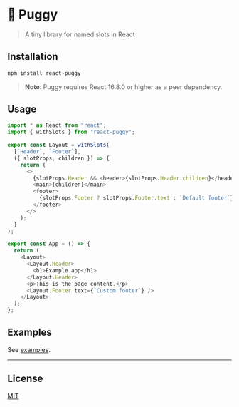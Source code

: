 # :slot_machine: Puggy

> A tiny library for named slots in React

## Installation

```sh
npm install react-puggy
```

> **Note**: Puggy requires React 16.8.0 or higher as a peer dependency.

## Usage

```js
import * as React from "react";
import { withSlots } from "react-puggy";

export const Layout = withSlots(
  [`Header`, `Footer`],
  ({ slotProps, children }) => {
    return (
      <>
        {slotProps.Header && <header>{slotProps.Header.children}</header>}
        <main>{children}</main>
        <footer>
          {slotProps.Footer ? slotProps.Footer.text : `Default footer`}
        </footer>
      </>
    );
  }
);

export const App = () => {
  return (
    <Layout>
      <Layout.Header>
        <h1>Example app</h1>
      </Layout.Header>
      <p>This is the page content.</p>
      <Layout.Footer text={`Custom footer`} />
    </Layout>
  );
};
```

## Examples

See [examples](https://github.com/jgierer12/react-puggy/tree/master/examples).

---

## License

[MIT](LICENSE)
